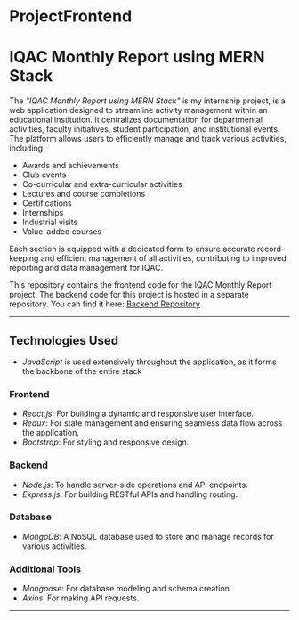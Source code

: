 # ProjectFrontend

# IQAC Monthly Report using MERN Stack

The *"IQAC Monthly Report using MERN Stack"* is my internship project, is a web application designed to streamline activity management within an educational institution. It centralizes documentation for departmental activities, faculty initiatives, student participation, and institutional events. The platform allows users to efficiently manage and track various activities, including:
- Awards and achievements
- Club events
- Co-curricular and extra-curricular activities
- Lectures and course completions
- Certifications
- Internships
- Industrial visits
- Value-added courses

Each section is equipped with a dedicated form to ensure accurate record-keeping and efficient management of all activities, contributing to improved reporting and data management for IQAC.

This repository contains the frontend code for the IQAC Monthly Report project. The backend code for this project is hosted in a separate repository. You can find it here:
[Backend Repository](https://github.com/HariniRR/Internship_project_Backend.git)

---

## Technologies Used
- *JavaScript* is used extensively throughout the application, as it forms the backbone of the entire stack
### Frontend
- *React.js*: For building a dynamic and responsive user interface.
- *Redux*: For state management and ensuring seamless data flow across the application.
- *Bootstrap*: For styling and responsive design.

### Backend
- *Node.js*: To handle server-side operations and API endpoints.
- *Express.js*: For building RESTful APIs and handling routing.

### Database
- *MongoDB*: A NoSQL database used to store and manage records for various activities.

### Additional Tools
- *Mongoose*: For database modeling and schema creation.
- *Axios*: For making API requests.

---
